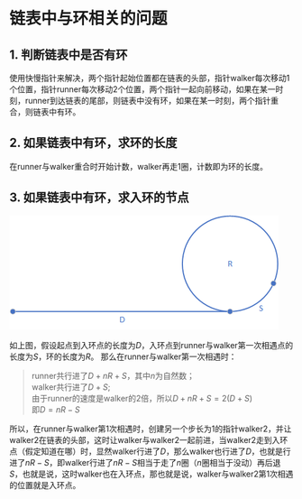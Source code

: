 # 链表中与环相关的问题

## 1. 判断链表中是否有环

使用快慢指针来解决，两个指针起始位置都在链表的头部，指针walker每次移动$1$个位置，指针runner每次移动$2$个位置，两个指针一起向前移动，如果在某一时刻，runner到达链表的尾部，则链表中没有环，如果在某一时刻，两个指针重合，则链表中有环。

## 2. 如果链表中有环，求环的长度

在runner与walker重合时开始计数，walker再走$1$圈，计数即为环的长度。

## 3. 如果链表中有环，求入环的节点

![cycle in linklist](./LinkListCycle.png)

如上图，假设起点到入环点的长度为$D$，入环点到runner与walker第一次相遇点的长度为$S$，环的长度为$R$。
那么在runner与walker第一次相遇时：
> runner共行进了$D + nR + S$，其中$n$为自然数；  
> walker共行进了$D + S$;  
> 由于runner的速度是walker的2倍，所以$D + nR + S = 2(D + S)$  
> 即$D = nR -S$

所以，在runner与walker第$1$次相遇时，创建另一个步长为1的指针walker2，并让walker2在链表的头部，这时让walker与walker2一起前进，当walker2走到入环点（假定知道在哪）时，显然walker行进了$D$，那么walker也行进了$D$，也就是行进了$nR - S$，即walker行进了$nR - S$相当于走了$n$圈（$n$圈相当于没动）再后退$S$，也就是说，这时walker也在入环点，那也就是说，walker与walker2第$1$次相遇的位置就是入环点。
